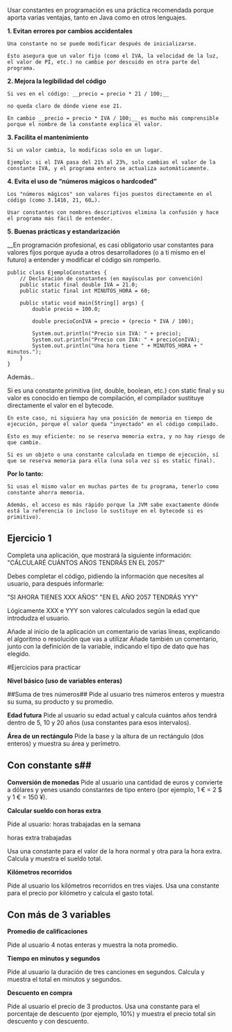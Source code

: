 Usar constantes en programación es una práctica recomendada porque aporta varias ventajas, tanto en Java como en otros lenguajes.


__1. Evitan errores por cambios accidentales__

    Una constante no se puede modificar después de inicializarse.

    Esto asegura que un valor fijo (como el IVA, la velocidad de la luz, el valor de PI, etc.) no cambie por descuido en otra parte del programa.

__2. Mejora la legibilidad del código__

    Si ves en el código: __precio = precio * 21 / 100;__
    
    no queda claro de dónde viene ese 21.

    En cambio __precio = precio * IVA / 100;__ es mucho más comprensible porque el nombre de la constante explica el valor.

__3. Facilita el mantenimiento__

    Si un valor cambia, lo modificas solo en un lugar.

    Ejemplo: si el IVA pasa del 21% al 23%, solo cambias el valor de la constante IVA, y el programa entero se actualiza automáticamente.

__4. Evita el uso de “números mágicos o hardcoded”__

    Los "números mágicos" son valores fijos puestos directamente en el código (como 3.1416, 21, 60…).

    Usar constantes con nombres descriptivos elimina la confusión y hace el programa más fácil de entender.

__5. Buenas prácticas y estandarización__

__En programación profesional, es casi obligatorio usar constantes para valores fijos porque ayuda a otros desarrolladores (o a ti mismo en el futuro) a entender y modificar el código sin romperlo.

```
public class EjemploConstantes {
    // Declaración de constantes (en mayúsculas por convención)
    public static final double IVA = 21.0;
    public static final int MINUTOS_HORA = 60;
    
    public static void main(String[] args) {
        double precio = 100.0;

        double precioConIVA = precio + (precio * IVA / 100);

        System.out.println("Precio sin IVA: " + precio);
        System.out.println("Precio con IVA: " + precioConIVA);
        System.out.println("Una hora tiene " + MINUTOS_HORA + " minutos.");
    }
}
```

Además..


Si es una constante primitiva (int, double, boolean, etc.) con static final y su valor es conocido en tiempo de compilación, el compilador sustituye directamente el valor en el bytecode.

    En este caso, ni siquiera hay una posición de memoria en tiempo de ejecución, porque el valor queda "inyectado" en el código compilado.

    Esto es muy eficiente: no se reserva memoria extra, y no hay riesgo de que cambie.
    
    Si es un objeto o una constante calculada en tiempo de ejecución, sí que se reserva memoria para ella (una sola vez si es static final).

__Por lo tanto:__

    Si usas el mismo valor en muchas partes de tu programa, tenerlo como constante ahorra memoria.

    Además, el acceso es más rápido porque la JVM sabe exactamente dónde está la referencia (o incluso lo sustituye en el bytecode si es primitivo).

## Ejercicio 1
Completa una aplicación, que mostrará la siguiente información:
"CÁLCULARÉ CUÁNTOS AÑOS TENDRÁS EN EL 2057"

Debes completar el código, pidiendo la información que necesites al usuario, para después informarle: 

"SI AHORA TIENES XXX AÑOS"
"EN EL AÑO 2057 TENDRÁS YYY"

Lógicamente XXX e YYY son valores calculados según la edad que introdudza el usuario. 

Añade al inicio de la aplicación un comentario de varias líneas, explicando el  algoritmo o resolución que vas a utilizar
Añade también un comentario, junto con la definición de la variable, indicando el tipo  de dato que has elegido. 


#Ejercicios para practicar 

**Nivel básico (uso de variables enteras)**


##Suma de tres números##
Pide al usuario tres números enteros y muestra su suma, su producto y su promedio.

__Edad futura__
Pide al usuario su edad actual y calcula cuántos años tendrá dentro de 5, 10 y 20 años (usa constantes para esos intervalos).

__Área de un rectángulo__
Pide la base y la altura de un rectángulo (dos enteros) y muestra su área y perímetro.

## Con constante s##

__Conversión de monedas__
Pide al usuario una cantidad de euros y convierte a dólares y yenes usando constantes de tipo entero (por ejemplo, 1 € = 2 $ y 1 € = 150 ¥).

__Calcular sueldo con horas extra__

Pide al usuario: horas trabajadas en la semana

horas extra trabajadas 

Usa una constante para el valor de la hora normal y otra para la hora extra. Calcula y muestra el sueldo total.

__Kilómetros recorridos__

Pide al usuario los kilómetros recorridos en tres viajes. Usa una constante para el precio por kilómetro y calcula el gasto total.

## Con más de 3 variables ##

__Promedio de calificaciones__

Pide al usuario 4 notas enteras y muestra la nota promedio.

__Tiempo en minutos y segundos__

Pide al usuario la duración de tres canciones en segundos. Calcula y muestra el total en minutos y segundos.

__Descuento en compra__ 

Pide al usuario el precio de 3 productos. Usa una constante para el porcentaje de descuento (por ejemplo, 10%) y muestra el precio total sin descuento y con descuento.
